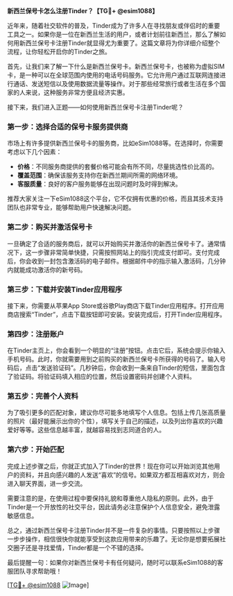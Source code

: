 **新西兰保号卡怎么注册Tinder？【TG💪+ @esim1088】**

近年来，随着社交软件的普及，Tinder成为了许多人在寻找朋友或伴侣时的重要工具之一。如果你是一位在新西兰生活的用户，或者计划前往新西兰，那么了解如何用新西兰保号卡注册Tinder就显得尤为重要了。这篇文章将为你详细介绍整个流程，让你轻松开启你的Tinder之旅。

首先，让我们来了解一下什么是新西兰保号卡。新西兰保号卡，也被称为虚拟SIM卡，是一种可以在全球范围内使用的电话号码服务。它允许用户通过互联网连接进行通话、发送短信以及使用数据流量等操作。对于那些经常旅行或者生活在多个国家的人来说，这种服务非常方便且经济实惠。

接下来，我们进入正题——如何使用新西兰保号卡注册Tinder呢？

### 第一步：选择合适的保号卡服务提供商

市场上有许多提供新西兰保号卡的服务商，比如eSim1088等。在选择时，你需要考虑以下几个因素：
- **价格**：不同服务商提供的套餐价格可能会有所不同，尽量挑选性价比高的。
- **覆盖范围**：确保该服务支持你在新西兰期间所需的网络环境。
- **客服质量**：良好的客户服务能够在出现问题时及时得到解决。

推荐大家关注一下eSim1088这个平台，它不仅拥有优惠的价格，而且其技术支持团队也非常专业，能够帮助用户快速解决问题。

### 第二步：购买并激活保号卡

一旦确定了合适的服务商后，就可以开始购买并激活你的新西兰保号卡了。通常情况下，这一步骤非常简单快捷，只需按照网站上的指引完成支付即可。支付完成后，你会收到一封包含激活码的电子邮件。根据邮件中的指示输入激活码，几分钟内就能成功激活你的新号码。

### 第三步：下载并安装Tinder应用程序

接下来，你需要从苹果App Store或谷歌Play商店下载Tinder应用程序。打开应用商店搜索“Tinder”，点击下载按钮即可安装。安装完成后，打开Tinder应用程序。

### 第四步：注册账户

在Tinder主页上，你会看到一个明显的“注册”按钮。点击它后，系统会提示你输入手机号码。此时，你就需要用到之前购买的新西兰保号卡所获得的号码了。输入号码后，点击“发送验证码”。几秒钟后，你会收到一条来自Tinder的短信，里面包含了验证码。将验证码填入相应的位置，然后设置密码并创建个人资料。

### 第五步：完善个人资料

为了吸引更多的匹配对象，建议你尽可能多地填写个人信息。包括上传几张高质量的照片（最好能展示出你的个性），填写关于自己的描述，以及列出你喜欢的兴趣爱好等等。这些信息越丰富，就越容易找到志同道合的人。

### 第六步：开始匹配

完成上述步骤之后，你就正式加入了Tinder的世界！现在你可以开始浏览其他用户的资料，并且向感兴趣的人发送“喜欢”的信号。如果双方都互相喜欢对方，则会进入聊天界面，进一步交流。

需要注意的是，在使用过程中要保持礼貌和尊重他人隐私的原则。此外，由于Tinder是一个开放性的社交平台，因此请务必注意保护个人信息安全，避免泄露敏感信息。

总之，通过新西兰保号卡注册Tinder并不是一件复杂的事情。只要按照以上步骤一步步操作，相信很快你就能享受到这款应用带来的乐趣了。无论你是想要拓展社交圈子还是寻找爱情，Tinder都是一个不错的选择。

最后提醒一句：如果你对新西兰保号卡有任何疑问，随时可以联系eSim1088的客服团队寻求帮助哦！

[[TG💪+ @esim1088](https://t.me/s/esim1088) ![Image](https://i.postimg.cc/4NQfJmqS/Snipaste-2025-05-13-00-14-12.png)]